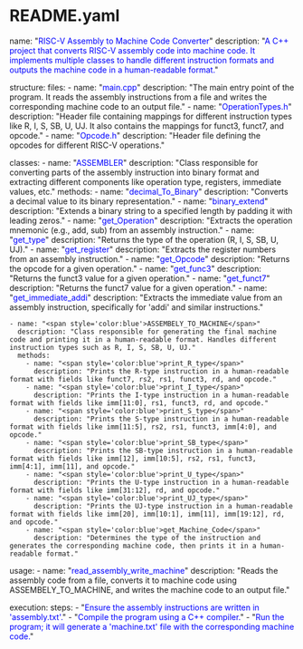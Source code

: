 # README.yaml

name: "<span style='color:blue'>RISC-V Assembly to Machine Code Converter</span>"
description: "<span style='color:blue'>A C++ project that converts RISC-V assembly code into machine code. It implements multiple classes to handle different instruction formats and outputs the machine code in a human-readable format.</span>"

structure:
  files:
    - name: "<span style='color:blue'>main.cpp</span>"
      description: "The main entry point of the program. It reads the assembly instructions from a file and writes the corresponding machine code to an output file."
    - name: "<span style='color:blue'>OperationTypes.h</span>"
      description: "Header file containing mappings for different instruction types like R, I, S, SB, U, UJ. It also contains the mappings for funct3, funct7, and opcode."
    - name: "<span style='color:blue'>Opcode.h</span>"
      description: "Header file defining the opcodes for different RISC-V operations."

  classes:
    - name: "<span style='color:blue'>ASSEMBLER</span>"
      description: "Class responsible for converting parts of the assembly instruction into binary format and extracting different components like operation type, registers, immediate values, etc."
      methods:
        - name: "<span style='color:blue'>decimal_To_Binary</span>"
          description: "Converts a decimal value to its binary representation."
        - name: "<span style='color:blue'>binary_extend</span>"
          description: "Extends a binary string to a specified length by padding it with leading zeros."
        - name: "<span style='color:blue'>get_Operation</span>"
          description: "Extracts the operation mnemonic (e.g., add, sub) from an assembly instruction."
        - name: "<span style='color:blue'>get_type</span>"
          description: "Returns the type of the operation (R, I, S, SB, U, UJ)."
        - name: "<span style='color:blue'>get_register</span>"
          description: "Extracts the register numbers from an assembly instruction."
        - name: "<span style='color:blue'>get_Opcode</span>"
          description: "Returns the opcode for a given operation."
        - name: "<span style='color:blue'>get_func3</span>"
          description: "Returns the funct3 value for a given operation."
        - name: "<span style='color:blue'>get_funct7</span>"
          description: "Returns the funct7 value for a given operation."
        - name: "<span style='color:blue'>get_immediate_addi</span>"
          description: "Extracts the immediate value from an assembly instruction, specifically for 'addi' and similar instructions."

    - name: "<span style='color:blue'>ASSEMBELY_TO_MACHINE</span>"
      description: "Class responsible for generating the final machine code and printing it in a human-readable format. Handles different instruction types such as R, I, S, SB, U, UJ."
      methods:
        - name: "<span style='color:blue'>print_R_type</span>"
          description: "Prints the R-type instruction in a human-readable format with fields like funct7, rs2, rs1, funct3, rd, and opcode."
        - name: "<span style='color:blue'>print_I_type</span>"
          description: "Prints the I-type instruction in a human-readable format with fields like imm[11:0], rs1, funct3, rd, and opcode."
        - name: "<span style='color:blue'>print_S_type</span>"
          description: "Prints the S-type instruction in a human-readable format with fields like imm[11:5], rs2, rs1, funct3, imm[4:0], and opcode."
        - name: "<span style='color:blue'>print_SB_type</span>"
          description: "Prints the SB-type instruction in a human-readable format with fields like imm[12], imm[10:5], rs2, rs1, funct3, imm[4:1], imm[11], and opcode."
        - name: "<span style='color:blue'>print_U_type</span>"
          description: "Prints the U-type instruction in a human-readable format with fields like imm[31:12], rd, and opcode."
        - name: "<span style='color:blue'>print_UJ_type</span>"
          description: "Prints the UJ-type instruction in a human-readable format with fields like imm[20], imm[10:1], imm[11], imm[19:12], rd, and opcode."
        - name: "<span style='color:blue'>get_Machine_Code</span>"
          description: "Determines the type of the instruction and generates the corresponding machine code, then prints it in a human-readable format."

  usage:
    - name: "<span style='color:blue'>read_assembly_write_machine</span>"
      description: "Reads the assembly code from a file, converts it to machine code using ASSEMBELY_TO_MACHINE, and writes the machine code to an output file."

  execution:
    steps:
      - "<span style='color:blue'>Ensure the assembly instructions are written in 'assembly.txt'.</span>"
      - "<span style='color:blue'>Compile the program using a C++ compiler.</span>"
      - "<span style='color:blue'>Run the program; it will generate a 'machine.txt' file with the corresponding machine code.</span>"

